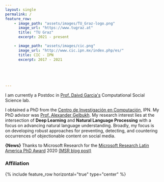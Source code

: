 ```yaml
---
layout: single
permalink: /
feature_row:
    - image_path: "assets/images/TU_Graz-logo.png"
      image_url: "https://www.tugraz.at"
      title: "TU Graz"
      excerpt: 2021 - present

    - image_path: "assets/images/cic.png"
      image_url: "http://www.cic.ipn.mx/index.php/es/"
      title: CIC - IPN
      excerpt: 2017 - 2021



   

---
```


<style>
p {
    -webkit-hyphens: auto;
    -webkit-hyphenate-limit-before: 3;
    -webkit-hyphenate-limit-after: 3;
    -webkit-hyphenate-limit-chars: 6 3 3;
    -webkit-hyphenate-limit-lines: 2;
    -webkit-hyphenate-limit-last: always;
    -webkit-hyphenate-limit-zone: 8%;
    -moz-hyphens: auto;
    -moz-hyphenate-limit-chars: 6 3 3;
    -moz-hyphenate-limit-lines: 2;
    -moz-hyphenate-limit-last: always;
    -moz-hyphenate-limit-zone: 8%;
    -ms-hyphens: auto;
    -ms-hyphenate-limit-chars: 6 3 3;
    -ms-hyphenate-limit-lines: 2;
    -ms-hyphenate-limit-last: always;
    -ms-hyphenate-limit-zone: 8%;
    hyphens: auto;
    hyphenate-limit-chars: 6 3 3;
    hyphenate-limit-lines: 2;
    hyphenate-limit-last: always;
    hyphenate-limit-zone: 8%;
}
</style>

<div>
<p>

I am currently a Postdoc in <a href="https://dgarcia.eu/">Prof. Daivd Garcia's</a> Computational Social Science lab.

I obtained a PhD from the <a class="simple" href="http://www.cic.ipn.mx/index.php/es/">Centro de Investigación en Computación</a>, IPN. My PhD advisor was <a href="https://gelbukh.com">Prof. Alexander Gelbukh</a>. My research interest lies at the intersection of  <b>Deep Learning</b> and <b>Natural Language Processing</b> with a focus on advancing natural language understanding. Broadly, my focus is on developing robust approaches for preventing, detecting, and countering occurrences of objectionable content on social media. </p>
<p> <b>{News}</b> Thanks to Microsoft Research for the <a href="https://www.microsoft.com/en-us/research/academic-program/latin-america-phd-award/">Microsoft Research Latin America PhD Award</a> 2020 <a class="sinple" href="https://www.microsoft.com/en-us/research/blog/microsoft-research-emea-and-latin-america-phd-awards-springboard-new-ideas-across-intercontinental-research/">(MSR blog post)</a></p>
</div>

<div class="sidebar__right" style="top: -1.8rem;">
<h3 style="border-bottom: none;" > Affiliation </h3>

{% include feature_row horizontal="true" type="center" %}
</div>

